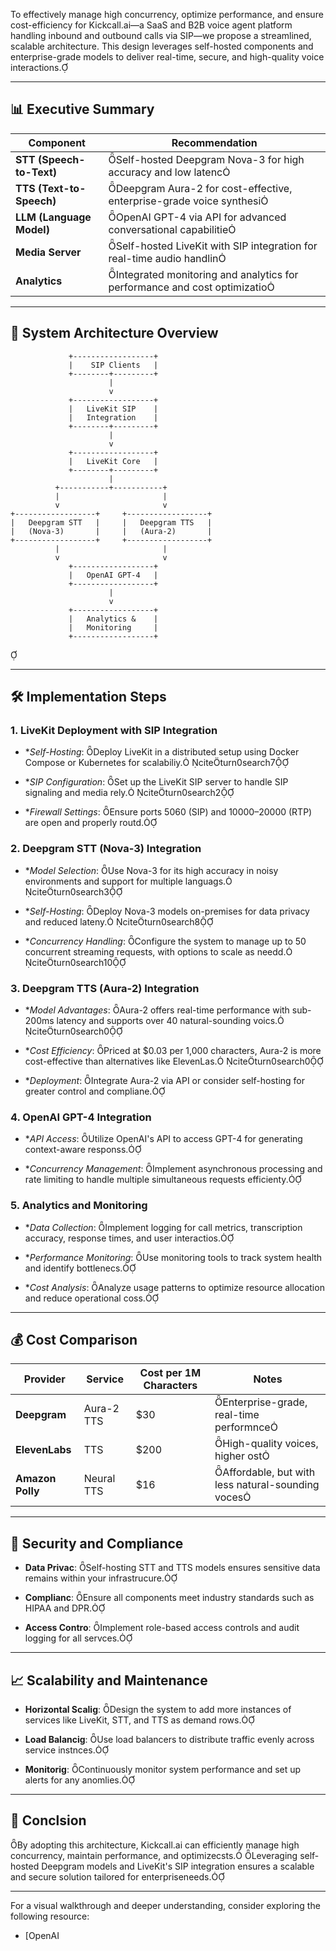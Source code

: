 To effectively manage high concurrency, optimize performance, and ensure cost-efficiency for Kickcall.ai—a SaaS and B2B voice agent platform handling inbound and outbound calls via SIP—we propose a streamlined, scalable architecture. This design leverages self-hosted components and enterprise-grade models to deliver real-time, secure, and high-quality voice interactions.

---

## 📊 Executive Summary

| Component             | Recommendation                                                                                     |
|-----------------------|---------------------------------------------------------------------------------------------------|
| **STT (Speech-to-Text)** |Self-hosted Deepgram Nova-3 for high accuracy and low latenc                                     |
| **TTS (Text-to-Speech)** |Deepgram Aura-2 for cost-effective, enterprise-grade voice synthesi                             |
| **LLM (Language Model)** |OpenAI GPT-4 via API for advanced conversational capabilitie                                     |
| **Media Server**         |Self-hosted LiveKit with SIP integration for real-time audio handlin                             |
| **Analytics**            |Integrated monitoring and analytics for performance and cost optimizatio                         |

---

## 🧩 System Architecture Overview

```plaintext
             +------------------+
             |    SIP Clients   |
             +--------+---------+
                      |
                      v
             +------------------+
             |   LiveKit SIP    |
             |   Integration    |
             +--------+---------+
                      |
                      v
             +------------------+
             |   LiveKit Core   |
             +--------+---------+
                      |
          +-----------+-----------+
          |                       |
          v                       v
+------------------+     +------------------+
|   Deepgram STT   |     |   Deepgram TTS   |
|   (Nova-3)       |     |   (Aura-2)       |
+------------------+     +------------------+
          |                       |
          v                       v
             +------------------+
             |   OpenAI GPT-4   |
             +------------------+
                      |
                      v
             +------------------+
             |   Analytics &    |
             |   Monitoring     |
             +------------------+
```


---

## 🛠️ Implementation Steps

### 1. **LiveKit Deployment with SIP Integration**

- **Self-Hosting*: Deploy LiveKit in a distributed setup using Docker Compose or Kubernetes for scalabiliy. citeturn0search7

- **SIP Configuration*: Set up the LiveKit SIP server to handle SIP signaling and media rely. citeturn0search2

- **Firewall Settings*: Ensure ports 5060 (SIP) and 10000–20000 (RTP) are open and properly routd.

### 2. **Deepgram STT (Nova-3) Integration**

- **Model Selection*: Use Nova-3 for its high accuracy in noisy environments and support for multiple languags. citeturn0search3

- **Self-Hosting*: Deploy Nova-3 models on-premises for data privacy and reduced lateny. citeturn0search8

- **Concurrency Handling*: Configure the system to manage up to 50 concurrent streaming requests, with options to scale as needd. citeturn0search10

### 3. **Deepgram TTS (Aura-2) Integration**

- **Model Advantages*: Aura-2 offers real-time performance with sub-200ms latency and supports over 40 natural-sounding voics. citeturn0search0

- **Cost Efficiency*: Priced at $0.03 per 1,000 characters, Aura-2 is more cost-effective than alternatives like ElevenLas. citeturn0search0

- **Deployment*: Integrate Aura-2 via API or consider self-hosting for greater control and compliane.

### 4. **OpenAI GPT-4 Integration**

- **API Access*: Utilize OpenAI's API to access GPT-4 for generating context-aware responss.

- **Concurrency Management*: Implement asynchronous processing and rate limiting to handle multiple simultaneous requests efficienty.

### 5. **Analytics and Monitoring**

- **Data Collection*: Implement logging for call metrics, transcription accuracy, response times, and user interactios.

- **Performance Monitoring*: Use monitoring tools to track system health and identify bottlenecs.

- **Cost Analysis*: Analyze usage patterns to optimize resource allocation and reduce operational coss.

---

## 💰 Cost Comparison

| Provider       | Service           | Cost per 1M Characters | Notes                                          |
|----------------|-------------------|------------------------|------------------------------------------------|
| **Deepgram**   | Aura-2 TTS        | $30                   | Enterprise-grade, real-time performnce          |
| **ElevenLabs** | TTS               | $200                  | High-quality voices, higher ost                 |
| **Amazon Polly** | Neural TTS       | $16                   | Affordable, but with less natural-sounding voces |

---

## 🔐 Security and Compliance

- **Data Privac**: Self-hosting STT and TTS models ensures sensitive data remains within your infrastrucure.

- **Complianc**: Ensure all components meet industry standards such as HIPAA and DPR.

- **Access Contro**: Implement role-based access controls and audit logging for all servces.

---

## 📈 Scalability and Maintenance

- **Horizontal Scalig**: Design the system to add more instances of services like LiveKit, STT, and TTS as demand rows.

- **Load Balancig**: Use load balancers to distribute traffic evenly across service instnces.

- **Monitorig**: Continuously monitor system performance and set up alerts for any anomlies.

---

## 📌 Conclsion

By adopting this architecture, Kickcall.ai can efficiently manage high concurrency, maintain performance, and optimizecsts. Leveraging self-hosted Deepgram models and LiveKit's SIP integration ensures a scalable and secure solution tailored for enterpriseneeds.

---

For a visual walkthrough and deeper understanding, consider exploring the following resource:

- [OpenAI 
